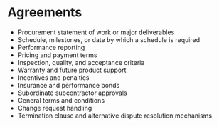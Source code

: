 # Agreements

- Procurement statement of work or major deliverables
- Schedule, milestones, or date by which a schedule is required
- Performance reporting
- Pricing and payment terms
- Inspection, quality, and acceptance criteria
- Warranty and future product support
- Incentives and penalties
- Insurance and performance bonds
- Subordinate subcontractor approvals
- General terms and conditions
- Change request handling
- Termination clause and alternative dispute resolution mechanisms
